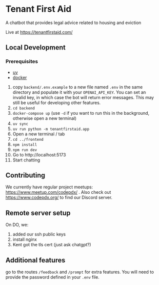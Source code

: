 # Tenant First Aid

A chatbot that provides legal advice related to housing and eviction

Live at https://tenantfirstaid.com/

## Local Development

### Prerequisites
 - [uv](https://docs.astral.sh/uv/getting-started/installation/)
 - [docker](https://www.docker.com/)

1. copy `backend/.env.example` to a new file named `.env` in the same directory and populate it with your `OPENAI_API_KEY`. You can set an invalid key, in which case the bot will return error messages. This may still be useful for developing other features.
1. `cd backend`
1. `docker-compose up` (use `-d` if you want to run this in the background, otherwise open a new terminal)
1. `uv sync`
1. `uv run python -m tenantfirstaid.app`
1. Open a new terminal / tab
1. `cd ../frontend`
1. `npm install`
1. `npm run dev`
1. Go to http://localhost:5173
1. Start chatting

## Contributing

We currently have regular project meetups: https://www.meetup.com/codepdx/ . Also check out https://www.codepdx.org/ to find our Discord server.

## Remote server setup
On DO, we:
1. added our ssh public keys
2. install nginx
3. Kent got the tls cert (just ask chatgpt?)

## Additional features

go to the routes `/feedback` and `/prompt` for extra features. You will need to provide the password defined in your `.env` file.
